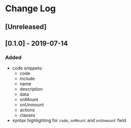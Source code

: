 # Change Log

## [Unreleased]

## [0.1.0] - 2019-07-14

### Added

- code snippets:
  - code
  - include
  - name
  - description
  - data
  - onMount
  - onUnmount
  - actions
  - classes
- syntax highlighting for `code`, `onMount` and `onUnmount` field